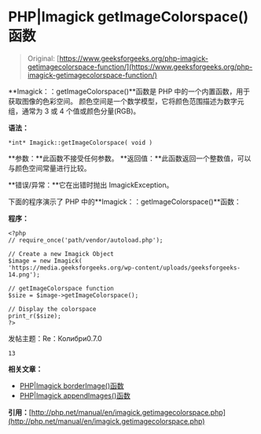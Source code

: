 # PHP|Imagick getImageColorspace()函数

> Original: [https://www.geeksforgeeks.org/php-imagick-getimagecolorspace-function/](https://www.geeksforgeeks.org/php-imagick-getimagecolorspace-function/)

**Imagick：：getImageColorspace()**函数是 PHP 中的一个内置函数，用于获取图像的色彩空间。 颜色空间是一个数学模型，它将颜色范围描述为数字元组，通常为 3 或 4 个值或颜色分量(RGB)。

**语法：**

```
*int* Imagick::getImageColorspace( void )
```

**参数：**此函数不接受任何参数。
**返回值：**此函数返回一个整数值，可以与颜色空间常量进行比较。

**错误/异常：**它在出错时抛出 ImagickException。

下面的程序演示了 PHP 中的**Imagick：：getImageColorspace()**函数：

**程序：**

```
<?php 
// require_once('path/vendor/autoload.php'); 

// Create a new Imagick Object
$image = new Imagick(
'https://media.geeksforgeeks.org/wp-content/uploads/geeksforgeeks-14.png');

// getImageColorspace function
$size = $image->getImageColorspace();

// Display the colorspace
print_r($size);
?>
```

发帖主题：Re：Колибри0.7.0

```
13
```

**相关文章：**

*   [PHP|Imagick borderImage()函数](https://www.geeksforgeeks.org/php-imagick-borderimage-function/)
*   [PHP|Imagick appendImages()函数](https://www.geeksforgeeks.org/php-imagick-appendimages-function/)

**引用：**[http://php.net/manual/en/imagick.getimagecolorspace.php](http://php.net/manual/en/imagick.getimagecolorspace.php)